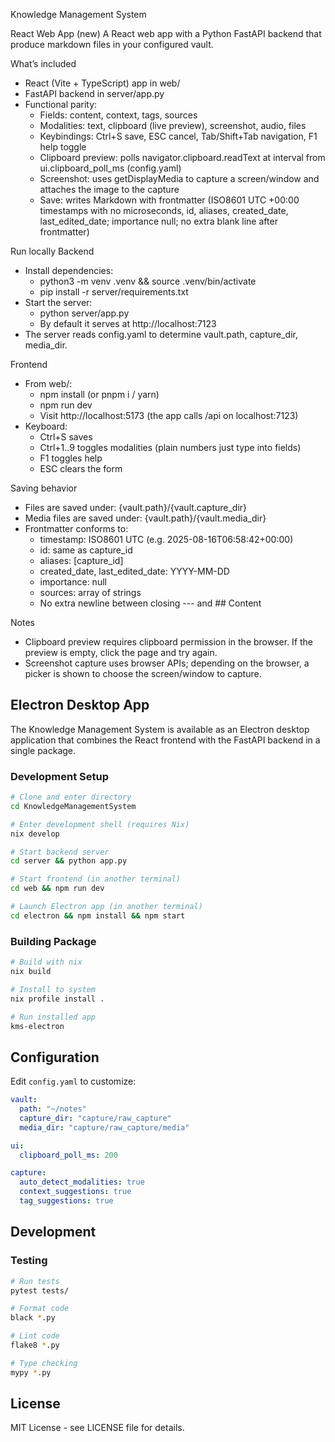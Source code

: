 Knowledge Management System

React Web App (new)
A React web app with a Python FastAPI backend that produce markdown files in your configured vault.

What’s included

- React (Vite + TypeScript) app in web/
- FastAPI backend in server/app.py
- Functional parity:
  - Fields: content, context, tags, sources
  - Modalities: text, clipboard (live preview), screenshot, audio, files
  - Keybindings: Ctrl+S save, ESC cancel, Tab/Shift+Tab navigation, F1 help toggle
  - Clipboard preview: polls navigator.clipboard.readText at interval from ui.clipboard_poll_ms (config.yaml)
  - Screenshot: uses getDisplayMedia to capture a screen/window and attaches the image to the capture
  - Save: writes Markdown with frontmatter (ISO8601 UTC +00:00 timestamps with no microseconds, id, aliases, created_date, last_edited_date; importance null; no extra blank line after frontmatter)

Run locally
Backend

- Install dependencies:
  - python3 -m venv .venv && source .venv/bin/activate
  - pip install -r server/requirements.txt
- Start the server:
  - python server/app.py
  - By default it serves at http://localhost:7123
- The server reads config.yaml to determine vault.path, capture_dir, media_dir.

Frontend

- From web/:
  - npm install (or pnpm i / yarn)
  - npm run dev
  - Visit http://localhost:5173 (the app calls /api on localhost:7123)
- Keyboard:
  - Ctrl+S saves
  - Ctrl+1..9 toggles modalities (plain numbers just type into fields)
  - F1 toggles help
  - ESC clears the form

Saving behavior

- Files are saved under: {vault.path}/{vault.capture_dir}
- Media files are saved under: {vault.path}/{vault.media_dir}
- Frontmatter conforms to:
  - timestamp: ISO8601 UTC (e.g. 2025-08-16T06:58:42+00:00)
  - id: same as capture_id
  - aliases: [capture_id]
  - created_date, last_edited_date: YYYY-MM-DD
  - importance: null
  - sources: array of strings
  - No extra newline between closing --- and ## Content

Notes

- Clipboard preview requires clipboard permission in the browser. If the preview is empty, click the page and try again.
- Screenshot capture uses browser APIs; depending on the browser, a picker is shown to choose the screen/window to capture.

## Electron Desktop App

The Knowledge Management System is available as an Electron desktop application that combines the React frontend with the FastAPI backend in a single package.

### Development Setup

```bash
# Clone and enter directory
cd KnowledgeManagementSystem

# Enter development shell (requires Nix)
nix develop

# Start backend server
cd server && python app.py

# Start frontend (in another terminal)
cd web && npm run dev

# Launch Electron app (in another terminal)
cd electron && npm install && npm start
```

### Building Package

```bash
# Build with nix
nix build

# Install to system
nix profile install .

# Run installed app
kms-electron
```

## Configuration

Edit `config.yaml` to customize:

```yaml
vault:
  path: "~/notes"
  capture_dir: "capture/raw_capture"
  media_dir: "capture/raw_capture/media"

ui:
  clipboard_poll_ms: 200

capture:
  auto_detect_modalities: true
  context_suggestions: true
  tag_suggestions: true
```

## Development

### Testing

```bash
# Run tests
pytest tests/

# Format code
black *.py

# Lint code
flake8 *.py

# Type checking
mypy *.py
```

## License

MIT License - see LICENSE file for details.
